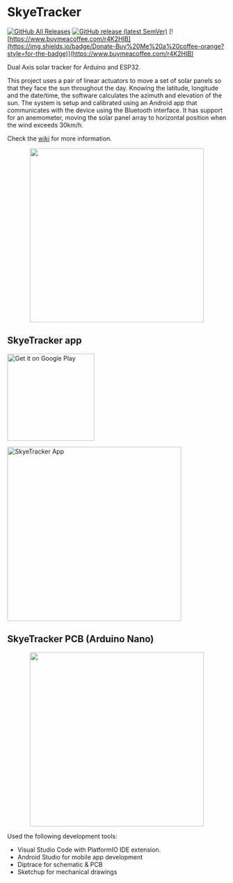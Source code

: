 # SkyeTracker

[![GitHub All Releases](https://img.shields.io/github/downloads/ClassicDIY/SkyeTracker/total?style=for-the-badge)](https://https://github.com/ClassicDIY/SkyeTracker/releases)
[![GitHub release (latest SemVer)](https://img.shields.io/github/v/release/ClassicDIY/SkyeTracker?style=for-the-badge)](https://github.com/ClassicDIY/SkyeTracker/releases)
[![https://www.buymeacoffee.com/r4K2HIB](https://img.shields.io/badge/Donate-Buy%20Me%20a%20coffee-orange?style=for-the-badge)](https://www.buymeacoffee.com/r4K2HIB)

Dual Axis solar tracker for Arduino and ESP32.

This project uses a pair of linear actuators to move a set of solar panels so that they face the sun throughout the day.
Knowing the latitude, longitude and the date/time, the software calculates the azimuth and elevation of the sun. The system is setup and calibrated using an Android app that communicates with the device using the Bluetooth interface. It has support for an anemometer, moving the solar panel array to horizontal position when the wind exceeds 30km/h.

Check the [wiki](https://github.com/ClassicDIY/SkyeTracker/wiki) for more information.

<p align="center">
  <img src="./Pictures/IMG_20140823_183240.jpg" width="400"/>
</p>

## SkyeTracker app

<a href='https://play.google.com/store/apps/details?id=com.skye.skyetracker&pcampaignid=pcampaignidMKT-Other-global-all-co-prtnr-py-PartBadge-Mar2515-1'><img alt='Get it on Google Play' src='https://play.google.com/intl/en_us/badges/static/images/badges/en_badge_web_generic.png' width=200/></a>

<img src="./Pictures/Move%20Tab.png" alt="SkyeTracker App" width="400">

## SkyeTracker PCB (Arduino Nano)
<p align="center">
  <img src="./Pictures/IMG_20151129_100732.jpg " width="400"/>
</p>

Used the following development tools:

- Visual Studio Code with PlatformIO IDE extension.
- Android Studio for mobile app development
- Diptrace for schematic & PCB
- Sketchup for mechanical drawings


